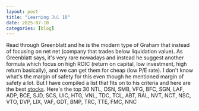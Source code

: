 ```yaml
---
layout: post
title: "Learning Jul 10"
date: 2025-07-10
categories: [blog]
---
```

Read through Greenblatt and he is the modern type of Graham that instead of focusing on net net (company that trades below liquidation value). As Greenblatt says, it's very rare nowadays and instead he suggest another formula which focus on high ROIC (return on capital, low investment, high return basically), and we can get them for cheap (low P/E rate). I don't know what's the margin of safety for this even though he mentioned margin of safety a lot. But I have compiled a list that fits on to his criteria and here are the best [stocks](evernote:///view/246850237/s432/c8bb8aae-bcb6-6699-9da5-079705cd8b5b#a7759ecc-0753-4b10-ab81-3e9e3eb47d4c/775bbfcb-d458-491f-ac8e-da9bcb6afb69).
Here's the top 30
NTL, DSN, SMB, VFG, BFC, SGN, LAF, ADP, BCE, SJD, SCS, UIC, HTG, VNL, TDC, TCL, ABT, RAL, NVT, NCT, NSC, VTO, DVP, LIX, VAF, GDT, BMP, TRC, TTE, FMC, NNC